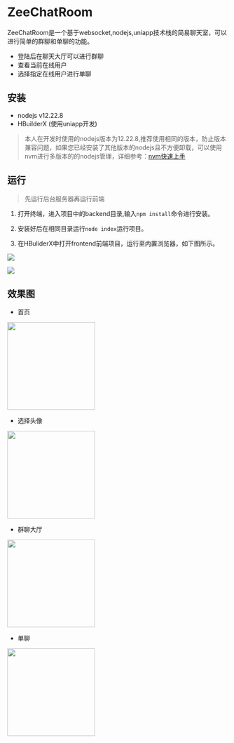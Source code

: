 # ZeeChatRoom
ZeeChatRoom是一个基于websocket,nodejs,uniapp技术栈的简易聊天室，可以进行简单的群聊和单聊的功能。

- 登陆后在聊天大厅可以进行群聊
- 查看当前在线用户
- 选择指定在线用户进行单聊


## 安装

- nodejs v12.22.8
- HBuilderX (使用uniapp开发)

> 本人在开发时使用的nodejs版本为12.22.8,推荐使用相同的版本，防止版本兼容问题，如果您已经安装了其他版本的nodejs且不方便卸载，可以使用nvm进行多版本的的nodejs管理，详细参考：[nvm快速上手](https://blog.csdn.net/linZinan_/article/details/121345495)



## 运行

> 先运行后台服务器再运行前端

1. 打开终端，进入项目中的backend目录,输入`npm install`命令进行安装。

2. 安装好后在相同目录运行`node index`运行项目。

3. 在HBuliderX中打开frontend前端项目，运行至内置浏览器，如下图所示。

![](https://zeeland-bucket.oss-cn-beijing.aliyuncs.com/typora_img/Snipaste_2022-08-16_21-51-57.png)

![](https://zeeland-bucket.oss-cn-beijing.aliyuncs.com/typora_img/图片1.png)

## 效果图

- 首页

<image src="https://zeeland-bucket.oss-cn-beijing.aliyuncs.com/typora_img/图片2.png" style="width:200px;"></image>


- 选择头像

<image src="https://zeeland-bucket.oss-cn-beijing.aliyuncs.com/typora_img/图片4.png" style="width:200px;"></image>

- 群聊大厅

<image src="https://zeeland-bucket.oss-cn-beijing.aliyuncs.com/typora_img/图片3.png" style="width:200px;"></image>

- 单聊

<image src="https://zeeland-bucket.oss-cn-beijing.aliyuncs.com/typora_img/图片5.png" style="width:200px;"></image>

